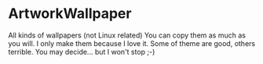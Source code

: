 # ArtworkWallpaper
All kinds of wallpapers (not Linux related)
You can copy them as much as you will. I only make them because I love it. Some of theme are good, others terrible. You may decide... but I won't stop ;-)
